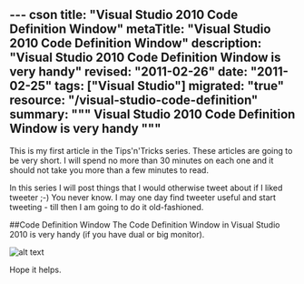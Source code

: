 --- cson
title: "Visual Studio 2010 Code Definition Window"
metaTitle: "Visual Studio 2010 Code Definition Window"
description: "Visual Studio 2010 Code Definition Window is very handy"
revised: "2011-02-26"
date: "2011-02-25"
tags: ["Visual Studio"]
migrated: "true"
resource: "/visual-studio-code-definition"
summary: """
Visual Studio 2010 Code Definition Window is very handy
"""
---
This is my first article in the Tips'n'Tricks series. These articles are going to be very short. I will spend no more than 30 minutes on each one and it should not take you more than a few minutes to read.

In this series I will post things that I would otherwise tweet about if I liked tweeter ;-) You never know. I may one day find tweeter useful and start tweeting - till then I am going to do it old-fashioned.

##Code Definition Window
The Code Definition Window in Visual Studio 2010 is very handy (if you have dual or big monitor).

![alt text][1]

Hope it helps.


  [1]: /get/BlogPictures/code-definition-window.JPG